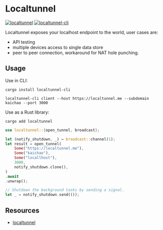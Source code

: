 # Localtunnel

[![localtunnel](https://img.shields.io/crates/v/localtunnel.svg)](https://crates.io/crates/localtunnel)
[![localtunnel-cli](https://img.shields.io/crates/v/localtunnel-cli.svg)](https://crates.io/crates/localtunnel-cli)

Localtunnel exposes your localhost endpoint to the world, user cases are:
- API testing
- multiple devices access to single data store
- peer to peer connection, workaround for NAT hole punching.

## Usage

Use in CLI:

```shell
cargo install localtunnel-cli

localtunnel-cli client --host https://localtunnel.me --subdomain kaichao --port 3000
```

Use as a Rust library:

```shell
cargo add localtunnel
```

```Rust
use localtunnel::{open_tunnel, broadcast};

let (notify_shutdown, _) = broadcast::channel(1);
let result = open_tunnel(
    Some("https://localtunnel.me"),
    Some("kaichao"),
    Some("locallhost"),
    3000,
    notify_shutdown.clone(),
)
.await
.unwrap();

// Shutdown the background tasks by sending a signal.
let _ = notify_shutdown.send(());
```

## Resources

- [localtunnel](https://github.com/localtunnel/localtunnel)
